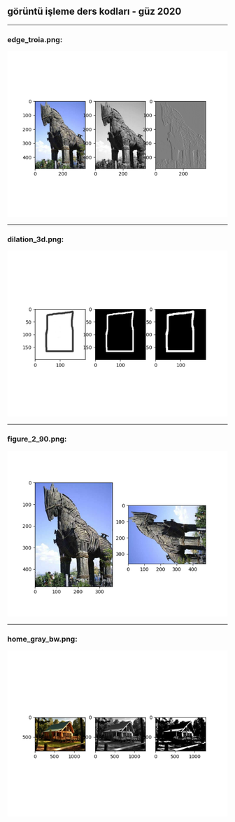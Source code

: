 ## görüntü işleme ders kodları - güz 2020
---
### edge_troia.png:

![troia](edge_troia.png)

---
### dilation_3d.png:

![dilation](dilation_3d.png)

---
### figure_2_90.png:

![canakkale](figure_2_90.png)

---
### home_gray_bw.png:

![canakkale](home_gray_bw.png)

